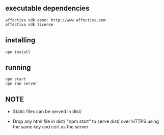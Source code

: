 ## executable dependencies
    affectiva sdk demo: http://www.affectiva.com
    affectiva sdk license

## installing

    npm install

## running

    npm start
    npm run server

NOTE
----
- Static files can be served in dist/

- Drop any html file in dist/ "npm start" to serve dist/ over HTTPS using the same key and cert as the server
